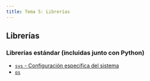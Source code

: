 ```yaml
---
title: Tema 5: Librerías
---
```

## Librerías

### Librerías estándar (incluidas junto con Python)

- [`sys` - Configuración específica del sistema](standard/01-sys/sys.md)
- [`os`](standard/02-os/os.md)
